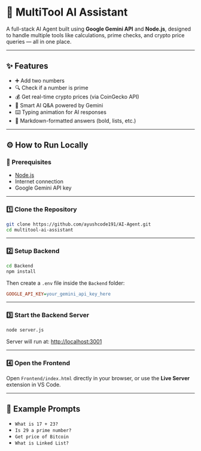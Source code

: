 # 🤖 MultiTool AI Assistant

A full-stack AI Agent built using **Google Gemini API** and **Node.js**, designed to handle multiple tools like calculations, prime checks, and crypto price queries — all in one place.

---

## ✨ Features

- ➕ Add two numbers  
- 🔍 Check if a number is prime  
- 💰 Get real-time crypto prices (via CoinGecko API)  
- 💬 Smart AI Q&A powered by Gemini  
- ⌨️ Typing animation for AI responses  
- 📄 Markdown-formatted answers (bold, lists, etc.)

---

## ⚙️ How to Run Locally

### 🔧 Prerequisites

- [Node.js](https://nodejs.org/)
- Internet connection
- Google Gemini API key

---

### 1️⃣ Clone the Repository

```bash
git clone https://github.com/ayushcode191/AI-Agent.git
cd multitool-ai-assistant
```

---

### 2️⃣ Setup Backend

```bash
cd Backend
npm install
```

Then create a `.env` file inside the `Backend` folder:

```ini
GOOGLE_API_KEY=your_gemini_api_key_here
```

---

### 3️⃣ Start the Backend Server

```bash
node server.js
```

Server will run at: [http://localhost:3001](http://localhost:3001)

---

### 4️⃣ Open the Frontend

Open `Frontend/index.html` directly in your browser, or use the **Live Server** extension in VS Code.

---

## 🧪 Example Prompts

- `What is 17 + 23?`
- `Is 29 a prime number?`
- `Get price of Bitcoin`
- `What is Linked List?`
